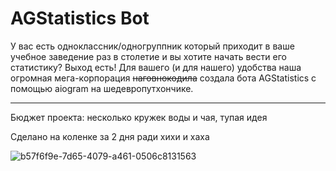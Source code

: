 # AGStatistics Bot
У вас есть одноклассник/одногруппник который приходит в ваше учебное заведение раз в столетие и вы хотите начать вести его статистику? Выход есть! 
Для вашего (и для нашего) удобства наша огромная мега-корпорация ~~наговнокодила~~ создала бота AGStatistics с помощью aiogram на шедевропутхончике.
***
Бюджет проекта: несколько кружек воды и чая, тупая идея

Сделано на коленке за 2 дня ради хихи и хаха


![b57f6f9e-7d65-4079-a461-0506c8131563](https://github.com/user-attachments/assets/ac46b624-a257-4496-8219-c730562f71b9)
